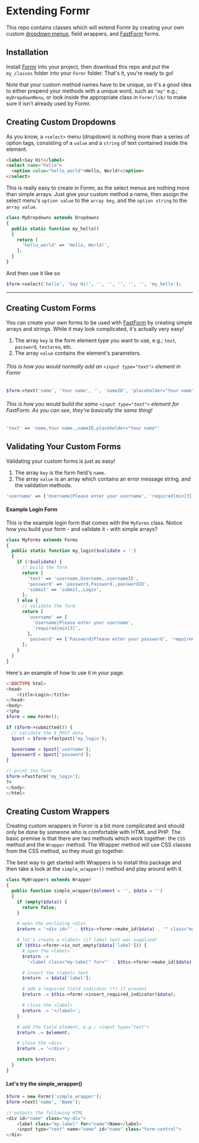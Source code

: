# Extending Formr

This repo contains classes which will extend Formr by creating your own custom [dropdown menus](https://formr.github.io/methods/#input_select), field wrappers, and [FastForm](https://formr.github.io/fastform/) forms.

## Installation

Install [Formr](https://github.com/formr/formr) into your project, then download this repo and put the `my_classes` folder into your `Formr` folder. That's it, you're ready to go!

Note that your custom method names have to be unique, so it's a good idea to either prepend your methods with a unique word, such as `"my"` e.g.; `myDropdownMenu`, or look inside the appropriate class in `Formr/lib/` to make sure it isn't already used by Formr.

## Creating Custom Dropdowns

As you know, a `<select>` menu (dropdown) is nothing more than a series of option tags, consisting of a `value` and a `string` of text contained inside the element.

```html
<label>Say Hi!</label>
<select name="hello">
  <option value="hello_world">Hello, World!</option>
</select>
```

This is really easy to create in Formr, as the select menus are nothing more than simple arrays. Just give your custom method a name, then assign the select menu's `option value` to the `array key`, and the `option string` to the `array value`.

```php
class MyDropdowns extends Dropdowns
{
  public static function my_hello()
  {
    return [
      'hello_world' => 'Hello, World!',
    ];
  }
}
```

And then use it like so

```php
$form->select('hello', 'Say Hi!', '', '', '', '', '', 'my_hello');
```

---

## Creating Custom Forms

You can create your own forms to be used with [FastForm](https://formr.github.io/fastform/) by creating simple arrays and strings. While it may look complicated, it's actually very easy!

1. The array `key` is the form element type you want to use, e.g.; `text`, `password`, `textarea`, etc.
2. The array `value` contains the element's parameters.

###### This is how you would normally add an `<input type="text">` element in Formr

```php
$form->text('name', 'Your name', '', 'nameID', 'placeholder="Your name"');
```

###### This is how you would build the same `<input type="text">` element for FastForm. As you can see, they're basically the same thing!

```php
'text' => 'name,Your name,,nameID,placeholder="Your name"'
```

## Validating Your Custom Forms

Validating your custom forms is just as easy!

1. The array `key` is the form field's `name`.
2. The array `value` is an array which contains an error message string, and the validation methods.

```php
'username' => ['Username|Please enter your username', 'required|min[3]'],
```

#### Example Login Form

This is the example login form that comes with the `MyForms` class. Notice how you build your form - and validate it - with simple arrays?

```php
class MyForms extends Forms
{
  public static function my_login($validate = '')
  {
    if (!$validate) {
      // build the form
      return [
        'text' => 'username,Username,,usernameID',
        'password' => 'password,Password,,passwordID',
        'submit' => 'submit,,Login',
      ];
    } else {
      // validate the form
      return [
        'username' => [
          'Username|Please enter your username',
          'required|min[3]',
        ],
        'password' => ['Password|Please enter your password', 'required|hash'],
      ];
    }
  }
}
```

Here's an example of how to use it in your page.

```php
<!DOCTYPE html>
<head>
    <title>Login</title>
</head>
<body>
<?php
$form = new Formr();

if ($form->submitted()) {
  // validate the $_POST data
  $post = $form->fastpost('my_login');

  $username = $post['username'];
  $password = $post['password'];
}

// print the form
$form->fastform('my_login');
?>
</body>
</html>

```

## Creating Custom Wrappers

Creating custom wrappers in Formr is a bit more complicated and should only be done by someone who is comfortable with HTML and PHP. The basic premise is that there are two methods which work together: the `CSS` method and the `Wrapper` method. The Wrapper method will use CSS classes from the CSS method, so they must go together.

The best way to get started with Wrappers is to install this package and then take a look at the `simple_wrapper()` method and play around with it.

```php
class MyWrappers extends Wrapper
{
  public function simple_wrapper($element = '', $data = '')
  {
    if (empty($data)) {
      return false;
    }

    # open the enclosing <div>
    $return = '<div id="' . $this->formr->make_id($data) . '" class="my-div">';

    # let's create a <label> (if label text was supplied)
    if ($this->formr->is_not_empty($data['label'])) {
      # open the <label>
      $return .=
        '<label class="my-label" for="' . $this->formr->make_id($data) . '">';

      # insert the <label> text
      $return .= $data['label'];

      # add a required field indicator (*) if present
      $return .= $this->formr->insert_required_indicator($data);

      # close the <label>
      $return .= '</label>';
    }

    # add the field element, e.g.; <input type="text">
    $return .= $element;

    # close the <div>
    $return .= '</div>';

    return $return;
  }
}
```

#### Let's try the simple_wrapper()

```php
$form = new Formr('simple_wrapper');
$form->text('name', 'Name');

// outputs the following HTML
<div id="name" class="my-div">
    <label class="my-label" for="name">Name</label>
    <input type="text" name="name" id="name" class="form-control">
</div>
```
